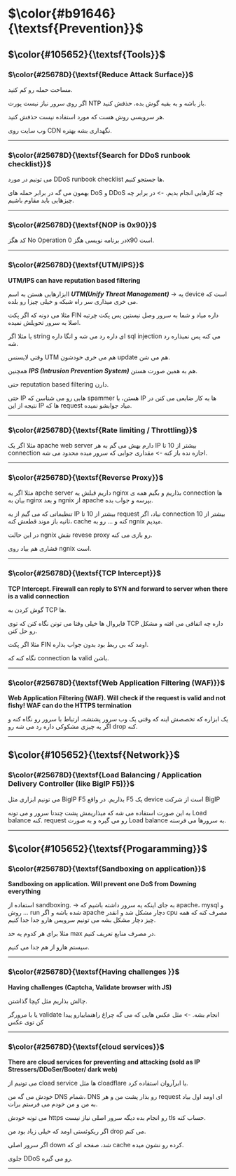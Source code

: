 $\color{#b91646}{\textsf{Prevention}}$
======================================

## $\color{#105652}{\textsf{Tools}}$

### $\color{#25678D}{\textsf{Reduce Attack Surface}}$


مساحت حمله رو کم کنید.

اگر روی سرور نیاز نیست پورت NTP باز باشه و به بقیه گوش بده، حذفش کنید.

هر سرویسی روش هست که مورد استفاده نیست حذفش کنید.

وب سایت روی CDN نگهداری بشه بهتره.
__________________
### $\color{#25678D}{\textsf{Search for DDoS runbook checklist}}$


می تونیم در مورد DDoS runbook checklist ها جستجو کنیم.

بهمون می گه در برابر حمله های DoS و DDoS چه کارهایی انجام بدیم. -> در برابر چه چیزهایی باید مقاوم باشیم.


___________
### $\color{#25678D}{\textsf{NOP is 0x90}}$


کد هگز No Operation در برنامه نویسی هگز 0x90 است.

_______________
### $\color{#25678D}{\textsf{UTM/IPS}}$

**UTM/IPS can have reputation based filtering**

اابزارهایی هستن به اسم ***UTM(Unify Threat Management)*** -> یه device است که می خری میذاری سر راه شبکه و خیلی چیزا رو بلده.

مثلا می دونه که اگر پکت FIN داره میاد و شما به سرور وصل نیستین پس پکت چرتیه اصلا به سرور تحویلش نمیده.

یا مثلا اگر string ای داره رد می شه و انگا داره sql injection می کنه پس نمیذاره رد شه.

وقتی لایسنس UTM هم می خری خودشون update هم می شن.

همچنین ***IPS (Intrusion Prevention System)*** هم به همین صورت هستن. 

حتی reputation based filtering دارن. 

حتی IP هایی رو می شناسن که spammer هستن، یا IP ها یه کار ضایعی می کنن در نتیجه از این IP ها که request میاد جوابشو نمیده.


___________________
### $\color{#25678D}{\textsf{Rate limiting / Throttling}}$

مثلا اگر یک apache web server دارم بهش می گم به هر IP بیشتر از 10 تا connection اجازه نده باز کنه -> مقداری جوابی که سرور میده محدود می شه.

____________________
### $\color{#25678D}{\textsf{Reverse Proxy}}$

مثلا اگر یه apche server داریم قبلش یه nginx بذاریم و بگیم همه ی connection ها بیان به nginx و بعد ngnix از apache بپرسه و جواب بده.

تنظیماتی که می گیم از یه IP بیشتر از 10 تا request نیاد، اگر connection بیشتر از 10 ثانیه باز موند قطعش کنه، cache کنه و ... رو به ngnix میدیم.

در این حالت ngnix نقش revese proxy رو بازی می کنه.

فشاری هم بیاد روی ngnix است.

______________________
### $\color{#25678D}{\textsf{TCP Intercept}}$
**TCP Intercept. Firewall can reply to SYN and forward to server when there is a valid connection**

گوش کردن به TCP ها.

فایروال ها خیلی وقتا می تونن نگاه کنن که توی TCP داره چه اتفاقی می افته و مشکل رو حل کنن.

مثلا اگر پکت FIN اومد که بی ربط بود بدون جواب بذاره.

نگاه کنه که connection ها valid باشن.

______________
### $\color{#25678D}{\textsf{Web Application Filtering (WAF)}}$
**Web Application Filtering (WAF). Will check if the request is valid and not fishy! WAF can do the HTTPS termination**


یک ابزاره که تخصصش اینه که وقتی یک وب سرور پشتشه، ارتباط با سرور رو نگاه کنه و اگر یه چیزی مشکوکی داره رد می شه رو drop کنه.

_________________
## $\color{#105652}{\textsf{Network}}$

### $\color{#25678D}{\textsf{Load Balancing / Application Delivery Controller (like BigIP F5)}}$

می تونیم ابزاری مثل BigIP F5 بذاریم. در واقع F5 یک device است از شرکت BigIP

به این صورت استفاده می شه که میذاریمش پشت چندتا سرور و می تونه Load balance کنه. request رو می گیره و به صورت Load balance به سرورها می فرسته.
______________
## $\color{#105652}{\textsf{Progaramming}}$

### $\color{#25678D}{\textsf{Sandboxing on application}}$

**Sandboxing on application. Will prevent one DoS from Downing everything**

استفاده از sandboxing. -> به جای اینکه یه سرور داشته باشیم که apache، mysql و ... روش run شده باشه و اگر apache دچار مشکل شد و انقدر cpu مصرف کنه که همه چیز دچار مشکل بشه می تونیم سرویس هارو جدا جدا کنیم.

مثلا برای هر کدوم یه حد max در مصرف منابع تعریف کنیم.

سیستم هارو از هم جدا می کنیم.

___________________
### $\color{#25678D}{\textsf{Having challenges }}$

**Having challenges (Captcha, Validate browser with JS)**

چالش بذاریم مثل کپچا گذاشتن.

یا با مرورگر validate انجام بشه. -> مثل عکس هایی که می گه چراغ راهنماییارو پیدا کن توی عکس

______________
### $\color{#25678D}{\textsf{cloud services}}$

**There are cloud services for preventing and attacking (sold as IP Stressers/DDoSer/Booter/ dark web)**

می تونیم از cload service ها مثل cloadflare یا ابرآروان استفاده کرد.

خودش می گه من DNS شمام، DNS رو بذار پشت من و هر request ای اومد اول بیاد به من و من خودم می فرستم برات.

می تونه خودش https رو انجام بده دیگه سرور اصلی نیاز نیست tls حساب کنه.

اگر ریکوئستی اومد که خیلی زیاد بود من drop می کنم.

اگر سرور اصلی down شد، صفحه ای که cache کرده رو نشون میده.

جلوی DDoS رو می گیره.
_____________________
